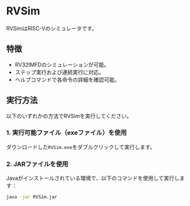 # RVSim
RVSimはRISC-Vのシミュレータです。

## 特徴
- RV32IMFDのシミュレーションが可能。
- ステップ実行および連続実行に対応。
- ヘルプコマンドで各命令の詳細を確認可能。

## 実行方法
以下のいずれかの方法でRVSimを実行してください。

### 1. 実行可能ファイル（exeファイル）を使用
ダウンロードした`RVSim.exe`をダブルクリックして実行します。

### 2. JARファイルを使用
Javaがインストールされている環境で、以下のコマンドを使用して実行します：
```bash
java -jar RVSim.jar
